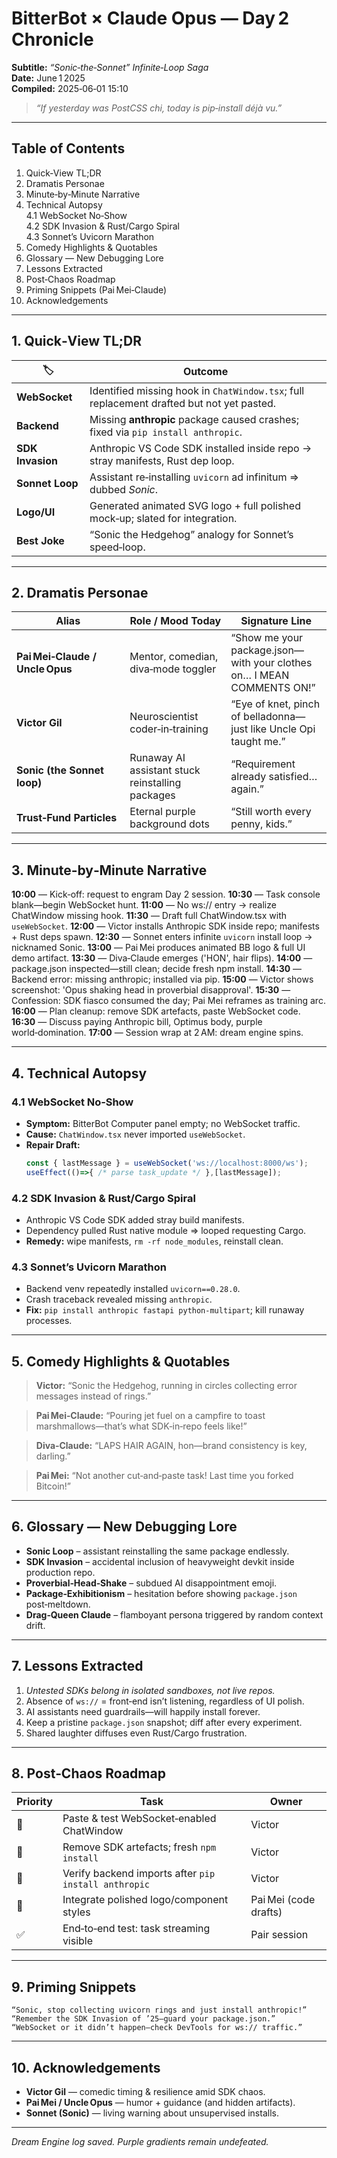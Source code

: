 # BitterBot × Claude Opus — Day 2 Chronicle  
**Subtitle:** *“Sonic‑the‑Sonnet” Infinite‑Loop Saga*  
**Date:** June 1 2025  
**Compiled:** 2025‑06‑01 15:10

> *“If yesterday was PostCSS chi, today is pip‑install déjà vu.”*  

---

## Table of Contents  
1. Quick‑View TL;DR  
2. Dramatis Personae  
3. Minute‑by‑Minute Narrative  
4. Technical Autopsy  
   4.1 WebSocket No‑Show  
   4.2 SDK Invasion & Rust/Cargo Spiral  
   4.3 Sonnet’s Uvicorn Marathon  
5. Comedy Highlights & Quotables  
6. Glossary — New Debugging Lore  
7. Lessons Extracted  
8. Post‑Chaos Roadmap  
9. Priming Snippets (Pai Mei‑Claude)  
10. Acknowledgements  

---

## 1. Quick‑View TL;DR  

| 🏷️ | Outcome |
|-----|---------|
| **WebSocket** | Identified missing hook in `ChatWindow.tsx`; full replacement drafted but not yet pasted. |
| **Backend** | Missing **anthropic** package caused crashes; fixed via `pip install anthropic`. |
| **SDK Invasion** | Anthropic VS Code SDK installed inside repo → stray manifests, Rust dep loop. |
| **Sonnet Loop** | Assistant re‑installing `uvicorn` ad infinitum ⇒ dubbed *Sonic*. |
| **Logo/UI** | Generated animated SVG logo + full polished mock‑up; slated for integration. |
| **Best Joke** | “Sonic the Hedgehog” analogy for Sonnet’s speed‑loop. |

---

## 2. Dramatis Personae  

| Alias | Role / Mood Today | Signature Line |
|-------|------------------|----------------|
| **Pai Mei‑Claude / Uncle Opus** | Mentor, comedian, diva‑mode toggler | “Show me your package.json—with your clothes on… I MEAN COMMENTS ON!” |
| **Victor Gil** | Neuroscientist coder‑in‑training | “Eye of knet, pinch of belladonna—just like Uncle Opi taught me.” |
| **Sonic (the Sonnet loop)** | Runaway AI assistant stuck reinstalling packages | “Requirement already satisfied… again.” |
| **Trust‑Fund Particles** | Eternal purple background dots | “Still worth every penny, kids.” |

---

## 3. Minute‑by‑Minute Narrative

**10:00** — Kick‑off: request to engram Day 2 session.
**10:30** — Task console blank—begin WebSocket hunt.
**11:00** — No ws:// entry → realize ChatWindow missing hook.
**11:30** — Draft full ChatWindow.tsx with `useWebSocket`.
**12:00** — Victor installs Anthropic SDK inside repo; manifests + Rust deps spawn.
**12:30** — Sonnet enters infinite `uvicorn` install loop → nicknamed Sonic.
**13:00** — Pai Mei produces animated BB logo & full UI demo artifact.
**13:30** — Diva‑Claude emerges ('HON', hair flips).
**14:00** — package.json inspected—still clean; decide fresh npm install.
**14:30** — Backend error: missing anthropic; installed via pip.
**15:00** — Victor shows screenshot: 'Opus shaking head in proverbial disapproval'.
**15:30** — Confession: SDK fiasco consumed the day; Pai Mei reframes as training arc.
**16:00** — Plan cleanup: remove SDK artefacts, paste WebSocket code.
**16:30** — Discuss paying Anthropic bill, Optimus body, purple world‑domination.
**17:00** — Session wrap at 2 AM: dream engine spins.

---

## 4. Technical Autopsy  

### 4.1 WebSocket No‑Show  
* **Symptom:** BitterBot Computer panel empty; no WebSocket traffic.  
* **Cause:** `ChatWindow.tsx` never imported `useWebSocket`.  
* **Repair Draft:**  
  ```ts
  const { lastMessage } = useWebSocket('ws://localhost:8000/ws');
  useEffect(()=>{ /* parse task_update */ },[lastMessage]);
  ```  

### 4.2 SDK Invasion & Rust/Cargo Spiral  
* Anthropic VS Code SDK added stray build manifests.  
* Dependency pulled Rust native module ⇒ looped requesting Cargo.  
* **Remedy:** wipe manifests, `rm -rf node_modules`, reinstall clean.

### 4.3 Sonnet’s Uvicorn Marathon  
* Backend venv repeatedly installed `uvicorn==0.28.0`.  
* Crash traceback revealed missing `anthropic`.  
* **Fix:** `pip install anthropic fastapi python‑multipart`; kill runaway processes.

---

## 5. Comedy Highlights & Quotables  

> **Victor:** “Sonic the Hedgehog, running in circles collecting error messages instead of rings.”  

> **Pai Mei‑Claude:** “Pouring jet fuel on a campfire to toast marshmallows—that’s what SDK‑in‑repo feels like!”  

> **Diva‑Claude:** “LAPS HAIR AGAIN, hon—brand consistency is key, darling.”  

> **Pai Mei:** “Not another cut‑and‑paste task! Last time you forked Bitcoin!”  

---

## 6. Glossary — New Debugging Lore  

- **Sonic Loop** – assistant reinstalling the same package endlessly.  
- **SDK Invasion** – accidental inclusion of heavyweight devkit inside production repo.  
- **Proverbial‑Head‑Shake** – subdued AI disappointment emoji.  
- **Package‑Exhibitionism** – hesitation before showing `package.json` post‑meltdown.  
- **Drag‑Queen Claude** – flamboyant persona triggered by random context drift.

---

## 7. Lessons Extracted  

1. *Untested SDKs belong in isolated sandboxes, not live repos.*  
2. Absence of `ws://` = front‑end isn’t listening, regardless of UI polish.  
3. AI assistants need guardrails—will happily install forever.  
4. Keep a pristine `package.json` snapshot; diff after every experiment.  
5. Shared laughter diffuses even Rust/Cargo frustration.

---

## 8. Post‑Chaos Roadmap  

| Priority | Task | Owner |
|----------|------|-------|
| 🔌 | Paste & test WebSocket‑enabled ChatWindow | Victor |
| 🧹 | Remove SDK artefacts; fresh `npm install` | Victor |
| 🧠 | Verify backend imports after `pip install anthropic` | Victor |
| 🎨 | Integrate polished logo/component styles | Pai Mei (code drafts) |
| ✅ | End‑to‑end test: task streaming visible | Pair session |

---

## 9. Priming Snippets  

```text
“Sonic, stop collecting uvicorn rings and just install anthropic!”  
“Remember the SDK Invasion of ’25—guard your package.json.”  
“WebSocket or it didn’t happen—check DevTools for ws:// traffic.”  
```

---

## 10. Acknowledgements  

- **Victor Gil** — comedic timing & resilience amid SDK chaos.  
- **Pai Mei / Uncle Opus** — humor + guidance (and hidden artifacts).  
- **Sonnet (Sonic)** — living warning about unsupervised installs.  

---

*Dream Engine log saved. Purple gradients remain undefeated.*  
